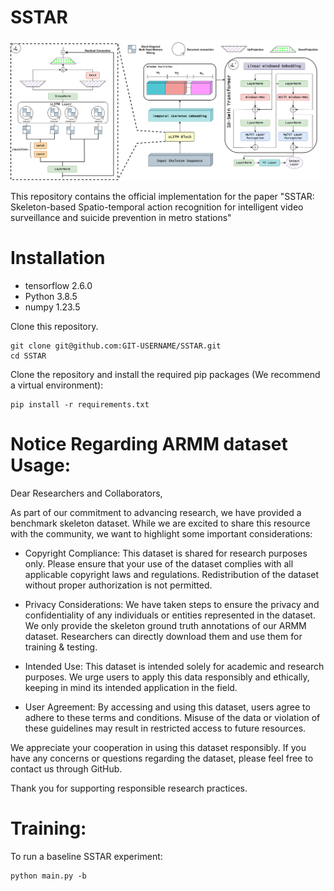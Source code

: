 # SSTAR

![alt text](https://github.com/SafwenNaimi/SSTAR/blob/main/architecture.png)

This repository contains the official implementation for the paper "SSTAR: Skeleton-based Spatio-temporal action recognition for intelligent video surveillance and suicide prevention in metro stations"

# Installation

* tensorflow 2.6.0
* Python 3.8.5
* numpy 1.23.5

Clone this repository.

    git clone git@github.com:GIT-USERNAME/SSTAR.git
    cd SSTAR

Clone the repository and install the required pip packages (We recommend a virtual environment):

    pip install -r requirements.txt

# Notice Regarding ARMM dataset Usage:

Dear Researchers and Collaborators,


As part of our commitment to advancing research, we have provided a benchmark skeleton dataset. While we are excited to share this resource with the community, we want to highlight some important considerations:

* Copyright Compliance: This dataset is shared for research purposes only. Please ensure that your use of the dataset complies with all applicable copyright laws and regulations. Redistribution of the dataset without proper authorization is not permitted.

* Privacy Considerations: We have taken steps to ensure the privacy and confidentiality of any individuals or entities represented in the dataset. We only provide the skeleton ground truth annotations of our ARMM dataset. Researchers can directly download them and use them for training & testing.

* Intended Use: This dataset is intended solely for academic and research purposes. We urge users to apply this data responsibly and ethically, keeping in mind its intended application in the field.

* User Agreement: By accessing and using this dataset, users agree to adhere to these terms and conditions. Misuse of the data or violation of these guidelines may result in restricted access to future resources.

We appreciate your cooperation in using this dataset responsibly. If you have any concerns or questions regarding the dataset, please feel free to contact us through GitHub.

Thank you for supporting responsible research practices.



# Training:
To run a baseline SSTAR experiment:

    python main.py -b 
